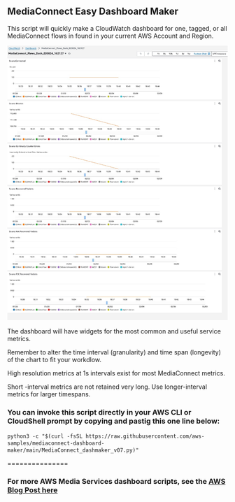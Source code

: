 ## MediaConnect Easy Dashboard Maker

This script will quickly make a CloudWatch dashboard for one, tagged, or all MediaConnect flows in found in your current AWS Account and Region. 

![chart1](https://github.com/aws-samples/mediaconnect-dashboard-maker/blob/main/exampledash.jpg)

The dashboard will have widgets for the most common and useful service metrics.

Remember to alter the time interval (granularity)  and time span (longevity)  of the chart to fit your workdlow.

High resolution metrics at 1s intervals exist for most MediaConnect metrics.

Short -interval metrics are not retained very long.  Use longer-interval metrics for larger timespans.

### You can invoke this script directly in your AWS CLI or CloudShell prompt by copying and pastig this one line below:

```
python3 -c "$(curl -fsSL https://raw.githubusercontent.com/aws-samples/mediaconnect-dashboard-maker/main/MediaConnect_dashmaker_v07.py)"
```

===============

### For more AWS Media Services dashboard scripts, see the [AWS Blog Post here](https://aws-blogs-prod.amazon.com/media/cs-quick-and-easy-media-services-dashboards/)
